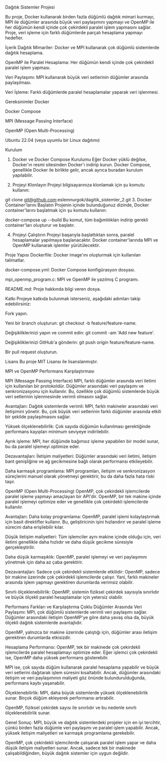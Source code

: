 Dağıtık Sistemler Projesi

Bu proje, Docker kullanarak birden fazla düğümlü dağıtık mimari kurmayı, MPI ile düğümler arasında büyük veri paylaşımını yapmayı ve OpenMP ile her düğümün kendi içinde çok
çekirdekli paralel işlem yapmasını sağlar. Proje, veri işleme için farklı düğümlerde parçalı hesaplama yapmayı hedefler.

İçerik
Dağıtık Mimariler: Docker ve MPI kullanarak çok düğümlü sistemlerde dağıtık hesaplama.

OpenMP ile Paralel Hesaplama: Her düğümün kendi içinde çok çekirdekli paralel işlem yapması.

Veri Paylaşımı: MPI kullanarak büyük veri setlerinin düğümler arasında paylaşılması.

Veri İşleme: Farklı düğümlerde paralel hesaplamalar yaparak veri işlenmesi.

Gereksinimler
Docker

Docker Compose

MPI (Message Passing Interface)

OpenMP (Open Multi-Processing)

Ubuntu 22.04 (veya uyumlu bir Linux dağıtımı)

Kurulum
1. Docker ve Docker Compose Kurulumu
Eğer Docker yüklü değilse, Docker'ın resmi sitesinden Docker'ı indirip kurun. Docker Compose, genellikle Docker ile birlikte gelir, ancak ayrıca buradan kurulum yapılabilir.

2. Projeyi Klonlayın
Projeyi bilgisayarınıza klonlamak için şu komutu kullanın:


git clone git@github.com:eslemnurgok/dagitik_sistemler_2.git
3. Docker Container'larını Başlatın
Projenin içinde bulunduğunuz dizinde, Docker container'larını başlatmak için şu komutu kullanın:


docker-compose up --build
Bu komut, tüm bağımlılıkları indirip gerekli container'ları oluşturur ve başlatır.

4. Projeyi Çalıştırın
Projeyi başarıyla başlattıktan sonra, paralel hesaplamalar yapılmaya başlanacaktır. Docker container'larında MPI ve OpenMP kullanarak işlemler yürütülecektir.

Proje Yapısı
Dockerfile: Docker image'ını oluşturmak için kullanılan talimatlar.

docker-compose.yml: Docker Compose konfigürasyon dosyası.

mpi_openmp_program.c: MPI ve OpenMP ile yazılmış C programı.

README.md: Proje hakkında bilgi veren dosya.

Katkı
Projeye katkıda bulunmak isterseniz, aşağıdaki adımları takip edebilirsiniz:

Fork yapın.

Yeni bir branch oluşturun: git checkout -b feature/feature-name.

Değişikliklerinizi yapın ve commit edin: git commit -am 'Add new feature'.

Değişikliklerinizi GitHub'a gönderin: git push origin feature/feature-name.

Bir pull request oluşturun.

Lisans
Bu proje MIT Lisansı ile lisanslanmıştır.




MPI ve OpenMP Performans Karşılaştırması

MPI (Message Passing Interface)
MPI, farklı düğümler arasında veri iletimi için kullanılan bir protokoldür. Düğümler arasındaki veri paylaşımı ve senkronizasyonu için kullanılır. Bu, özellikle çok düğümlü sistemlerde büyük veri setlerinin işlenmesinde verimli olmasını sağlar.

Avantajları:
Dağıtık sistemlerde verimli: MPI, farklı makineler arasındaki veri iletişimini yönetir. Bu, çok büyük veri setlerinin farklı düğümler arasında etkili bir şekilde paylaşılmasını sağlar.

Yüksek ölçeklenebilirlik: Çok sayıda düğümün kullanılması gerektiğinde performans kayıpları minimum seviyeye indirilebilir.

Ayrık işleme: MPI, her düğümde bağımsız işleme yapabilen bir model sunar, bu da paralel işlemeyi optimize eder.

Dezavantajları:
İletişim maliyetleri: Düğümler arasındaki veri iletimi, iletişim bant genişliğine ve ağ gecikmesine bağlı olarak performansı etkileyebilir.

Daha karmaşık programlama: MPI programları, iletişim ve senkronizasyon süreçlerini manuel olarak yönetmeyi gerektirir, bu da daha fazla hata riski taşır.

OpenMP (Open Multi-Processing)
OpenMP, çok çekirdekli işlemcilerde paralel işleme yapmayı amaçlayan bir API'dir. OpenMP, bir tek makine içinde paralel işlemeyi optimize eder ve genellikle çok çekirdekli işlemcilerde kullanılır.

Avantajları:
Daha kolay programlama: OpenMP, paralel işlemi kolaylaştırmak için basit direktifler kullanır. Bu, geliştiricinin işini hızlandırır ve paralel işleme sürecini daha erişilebilir kılar.

Düşük iletişim maliyetleri: Tüm işlemciler aynı makine içinde olduğu için, veri iletimi genellikle daha hızlıdır ve daha düşük gecikme süresiyle gerçekleştirilir.

Daha düşük karmaşıklık: OpenMP, paralel işlemeyi ve veri paylaşımını yönetmek için daha az çaba gerektirir.

Dezavantajları:
Sadece çok çekirdekli sistemlerde etkilidir: OpenMP, sadece bir makine üzerinde çok çekirdekli işlemcilerde çalışır. Yani, farklı makineler arasında işlem yapmayı gerektiren durumlarda verimsiz olabilir.

Sınırlı ölçeklenebilirlik: OpenMP, sistemin fiziksel çekirdek sayısıyla sınırlıdır ve büyük ölçekli paralel hesaplamalar için yetersiz olabilir.

Performans Farkları ve Karşılaştırma
Çoklu Düğümler Arasında Veri Paylaşımı:
MPI, çok düğümlü sistemlerde verimli veri paylaşımı sağlar. Düğümler arasındaki iletişim OpenMP'ye göre daha yavaş olsa da, büyük ölçekli dağıtık sistemlerde avantajlıdır.

OpenMP, yalnızca bir makine üzerinde çalıştığı için, düğümler arası iletişim gerektiren durumlarda etkisizdir.

Hesaplama Performansı:
OpenMP, tek bir makinede çok çekirdekli işlemcilerde paralel hesaplamayı optimize eder. Eğer işlemci çok çekirdekli ise, OpenMP daha yüksek performans gösterebilir.

MPI ise, çok sayıda düğüm kullanarak paralel hesaplama yapabilir ve büyük veri setlerini dağıtarak işlem süresini kısaltabilir. Ancak, düğümler arasındaki iletişim ve veri paylaşımının maliyeti göz önünde bulundurulduğunda, performans kaybı yaşanabilir.

Ölçeklenebilirlik:
MPI, daha büyük sistemlerde yüksek ölçeklenebilirlik sunar. Birçok düğüm ekleyerek performansı artırabilir.

OpenMP, fiziksel çekirdek sayısı ile sınırlıdır ve bu nedenle sınırlı ölçeklenebilirlik sunar.

Genel Sonuç:
MPI, büyük ve dağıtık sistemlerdeki projeler için en iyi tercihtir, çünkü birden fazla düğümle veri paylaşımı ve paralel işlem yapabilir. Ancak, yüksek iletişim maliyetleri ve karmaşık programlama gerekebilir.

OpenMP, çok çekirdekli işlemcilerde çalışarak paralel işlem yapar ve daha düşük iletişim maliyetleri sunar. Ancak, sadece tek bir makinede çalışabildiğinden, büyük dağıtık sistemler için uygun değildir.


